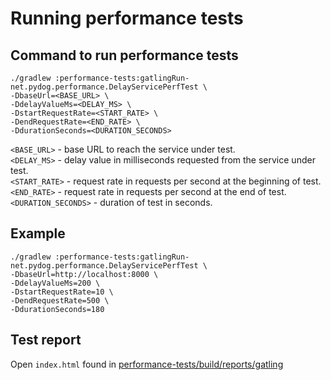 # Running performance tests

## Command to run performance tests
```
./gradlew :performance-tests:gatlingRun-net.pydog.performance.DelayServicePerfTest \
-DbaseUrl=<BASE_URL> \
-DdelayValueMs=<DELAY_MS> \
-DstartRequestRate=<START_RATE> \
-DendRequestRate=<END_RATE> \
-DdurationSeconds=<DURATION_SECONDS>
```

`<BASE_URL>` - base URL to reach the service under test. \
`<DELAY_MS>` - delay value in milliseconds requested from the service under test. \
`<START_RATE>` - request rate in requests per second at the beginning of test. \
`<END_RATE>` - request rate in requests per second at the end of test. \
`<DURATION_SECONDS>` - duration of test in seconds. 

## Example

```shell
./gradlew :performance-tests:gatlingRun-net.pydog.performance.DelayServicePerfTest \
-DbaseUrl=http://localhost:8000 \
-DdelayValueMs=200 \
-DstartRequestRate=10 \
-DendRequestRate=500 \
-DdurationSeconds=180
```

## Test report
Open `index.html` found in [performance-tests/build/reports/gatling](performance-tests/build/reports/gatling)
